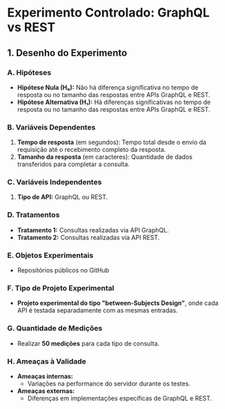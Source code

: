 # Experimento Controlado: GraphQL vs REST

## 1. Desenho do Experimento

### A. Hipóteses
- **Hipótese Nula (H₀):** Não há diferença significativa no tempo de resposta ou no tamanho das respostas entre APIs GraphQL e REST.
- **Hipótese Alternativa (H₁):** Há diferenças significativas no tempo de resposta ou no tamanho das respostas entre APIs GraphQL e REST.

### B. Variáveis Dependentes
1. **Tempo de resposta** (em segundos): Tempo total desde o envio da requisição até o recebimento completo da resposta.
2. **Tamanho da resposta** (em caracteres): Quantidade de dados transferidos para completar a consulta.

### C. Variáveis Independentes
1. **Tipo de API:** GraphQL ou REST.

### D. Tratamentos
- **Tratamento 1:** Consultas realizadas via API GraphQL.
- **Tratamento 2:** Consultas realizadas via API REST.

### E. Objetos Experimentais
- Repositórios públicos no GitHub

### F. Tipo de Projeto Experimental
- **Projeto experimental do tipo "between-Subjects Design"**, onde cada API é testada separadamente com as mesmas entradas.

### G. Quantidade de Medições
- Realizar **50 medições** para cada tipo de consulta.

### H. Ameaças à Validade
- **Ameaças internas:**
  - Variações na performance do servidor durante os testes.
- **Ameaças externas:**
  - Diferenças em implementações específicas de GraphQL e REST.
